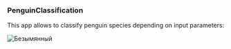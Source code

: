 ### PenguinClassification

This app allows to classify penguin species depending on input parameters:

![Безымянный](https://user-images.githubusercontent.com/75089953/125514897-5157ffcd-d132-413f-8972-edf13790c995.png)
